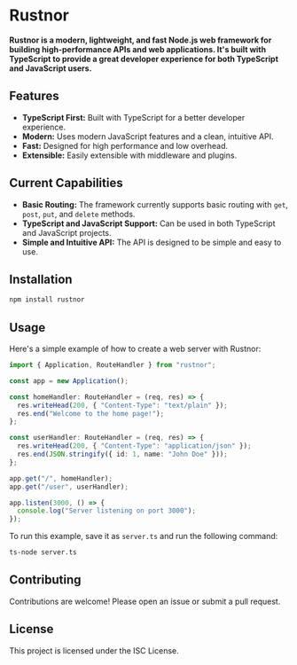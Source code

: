 # Rustnor

**Rustnor is a modern, lightweight, and fast Node.js web framework for building high-performance APIs and web applications. It's built with TypeScript to provide a great developer experience for both TypeScript and JavaScript users.**

## Features

- **TypeScript First:** Built with TypeScript for a better developer experience.
- **Modern:** Uses modern JavaScript features and a clean, intuitive API.
- **Fast:** Designed for high performance and low overhead.
- **Extensible:** Easily extensible with middleware and plugins.

## Current Capabilities

- **Basic Routing:** The framework currently supports basic routing with `get`, `post`, `put`, and `delete` methods.
- **TypeScript and JavaScript Support:** Can be used in both TypeScript and JavaScript projects.
- **Simple and Intuitive API:** The API is designed to be simple and easy to use.

## Installation

```bash
npm install rustnor
```

## Usage

Here's a simple example of how to create a web server with Rustnor:

```typescript
import { Application, RouteHandler } from "rustnor";

const app = new Application();

const homeHandler: RouteHandler = (req, res) => {
  res.writeHead(200, { "Content-Type": "text/plain" });
  res.end("Welcome to the home page!");
};

const userHandler: RouteHandler = (req, res) => {
  res.writeHead(200, { "Content-Type": "application/json" });
  res.end(JSON.stringify({ id: 1, name: "John Doe" }));
};

app.get("/", homeHandler);
app.get("/user", userHandler);

app.listen(3000, () => {
  console.log("Server listening on port 3000");
});
```

To run this example, save it as `server.ts` and run the following command:

```bash
ts-node server.ts
```

## Contributing

Contributions are welcome! Please open an issue or submit a pull request.

## License

This project is licensed under the ISC License.
